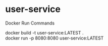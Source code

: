 # user-service

Docker Run Commands

docker build -t user-service:LATEST .  
docker run -p 8080:8080 user-service:LATEST
